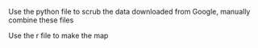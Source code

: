 Use the python file to scrub the data downloaded from Google, manually combine these files

Use the r file to make the map
